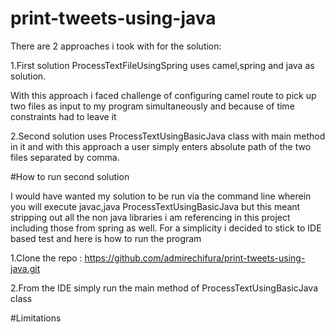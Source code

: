 # print-tweets-using-java

There are 2 approaches i took with for the solution:

1.First solution ProcessTextFileUsingSpring uses camel,spring and java as solution.

With this approach i faced challenge of configuring camel route to pick up two files as input to my program simultaneously and because of time constraints had to leave it


2.Second solution uses ProcessTextUsingBasicJava class with main method in it and with this approach a user simply enters absolute path of the two files separated by comma.


#How to run second solution

I would have wanted my solution to be run via the command line wherein you will execute javac,java ProcessTextUsingBasicJava but this meant stripping out all the non java libraries i am referencing in this project including those from spring as well.
For a simplicity i decided to stick to IDE based test and here is how to run the program

1.Clone the repo : https://github.com/admirechifura/print-tweets-using-java.git

2.From the IDE simply run the main method of ProcessTextUsingBasicJava class


#Limitations
